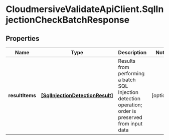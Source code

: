 # CloudmersiveValidateApiClient.SqlInjectionCheckBatchResponse

## Properties
Name | Type | Description | Notes
------------ | ------------- | ------------- | -------------
**resultItems** | [**[SqlInjectionDetectionResult]**](SqlInjectionDetectionResult.md) | Results from performing a batch SQL Injection detection operation; order is preserved from input data | [optional] 


